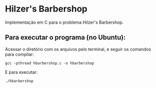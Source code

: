 # Hilzer's Barbershop
Implementação em C para o problema Hilzer's Barbershop. 

## Para executar o programa (no Ubuntu):

Acessar o diretório com os arquivos pelo terminal, e seguir os comandos para compilar:

    gcc -pthread hbarbershop.c -o hbarbershop

E para executar:

    ./hbarbershop


